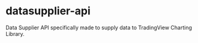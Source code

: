 # datasupplier-api
Data Supplier API specifically made to supply data to TradingView Charting Library.
